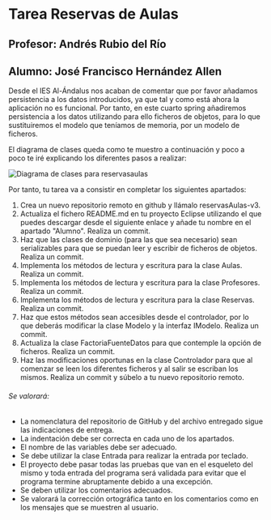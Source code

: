 # Tarea Reservas de Aulas
## Profesor: Andrés Rubio del Río
## Alumno: José Francisco Hernández Allen

Desde el IES Al-Ándalus nos acaban de comentar que por favor añadamos persistencia a los datos introducidos, ya que tal y como está ahora la aplicación no es funcional. Por tanto, en este cuarto spring añadiremos persistencia a los datos utilizando para ello ficheros de objetos, para lo que sustituiremos el modelo que teníamos de memoria, por un modelo de ficheros.

El diagrama de clases queda como te muestro a continuación y poco a poco te iré explicando los diferentes pasos a realizar:

![Diagrama de clases para reservasaulas](src/main/resources/reservasAulas.png)

Por tanto, tu tarea va a consistir en completar los siguientes apartados:

1. Crea un nuevo repositorio remoto en github y llámalo reservasAulas-v3.
2. Actualiza el fichero README.md en tu proyecto Eclipse utilizando el que puedes descargar desde el siguiente enlace y añade tu nombre en el apartado "Alumno". Realiza un commit.
3. Haz que las clases de dominio (para las que sea necesario) sean serializables para que se puedan leer y escribir de ficheros de objetos. Realiza un commit.
4. Implementa los métodos de lectura y escritura para la clase Aulas. Realiza un commit.
5. Implementa los métodos de lectura y escritura para la clase Profesores. Realiza un commit.
6. Implementa los métodos de lectura y escritura para la clase Reservas. Realiza un commit.
7. Haz que estos métodos sean accesibles desde el controlador, por lo que deberás modificar la clase Modelo y la interfaz IModelo. Realiza un commit.
8. Actualiza la clase FactoriaFuenteDatos para que contemple la opción de ficheros. Realiza un commit.
9. Haz las modificaciones oportunas en la clase Controlador para que al comenzar se leen los diferentes ficheros y al salir se escriban los mismos. Realiza un commit y súbelo a tu nuevo repositorio remoto.


###### Se valorará:
-	La nomenclatura del repositorio de GitHub y del archivo entregado sigue las indicaciones de entrega.
-	La indentación debe ser correcta en cada uno de los apartados.
-	El nombre de las variables debe ser adecuado.
-	Se debe utilizar la clase Entrada para realizar la entrada por teclado.
-	El proyecto debe pasar todas las pruebas que van en el esqueleto del mismo y toda entrada del programa será validada para evitar que el programa termine abruptamente debido a una excepción.
-	Se deben utilizar los comentarios adecuados.
-	Se valorará la corrección ortográfica tanto en los comentarios como en los mensajes que se muestren al usuario.
